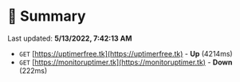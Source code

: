 # 📖 Summary
Last updated: **5/13/2022, 7:42:13 AM**

- `GET` [https://uptimerfree.tk](https://uptimerfree.tk) - **Up** (4214ms)
- `GET` [https://monitoruptimer.tk](https://monitoruptimer.tk) - **Down** (222ms)
